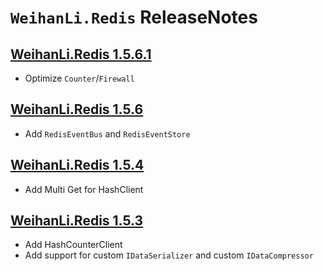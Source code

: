 # `WeihanLi.Redis` ReleaseNotes

## [WeihanLi.Redis 1.5.6.1](https://www.nuget.org/packages/WeihanLi.Redis/1.5.6.1)

- Optimize `Counter`/`Firewall`

## [WeihanLi.Redis 1.5.6](https://www.nuget.org/packages/WeihanLi.Redis/1.5.6)

- Add `RedisEventBus` and `RedisEventStore`

## [WeihanLi.Redis 1.5.4](https://www.nuget.org/packages/WeihanLi.Redis/1.5.4)

- Add Multi Get for HashClient

## [WeihanLi.Redis 1.5.3](https://www.nuget.org/packages/WeihanLi.Redis/1.5.3)

- Add HashCounterClient
- Add support for custom `IDataSerializer` and custom `IDataCompressor`
